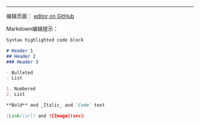 































-----------------------------------------------------------------------------------------------------------------------------------------------------------------

编辑页面： [editor on GitHub](https://github.com/DaemonforY/yongbin.github.io/edit/master/README.md) 

Markdown编辑提示：
```markdown
Syntax highlighted code block

# Header 1
## Header 2
### Header 3

- Bulleted
- List

1. Numbered
2. List

**Bold** and _Italic_ and `Code` text

[Link](url) and ![Image](src)
```

